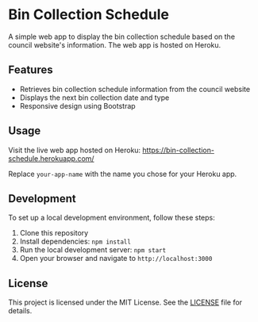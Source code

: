 # Bin Collection Schedule

A simple web app to display the bin collection schedule based on the council website's information. The web app is hosted on Heroku.

## Features

- Retrieves bin collection schedule information from the council website
- Displays the next bin collection date and type
- Responsive design using Bootstrap

## Usage

Visit the live web app hosted on Heroku: https://bin-collection-schedule.herokuapp.com/

Replace `your-app-name` with the name you chose for your Heroku app.

## Development

To set up a local development environment, follow these steps:

1. Clone this repository
2. Install dependencies: `npm install`
3. Run the local development server: `npm start`
4. Open your browser and navigate to `http://localhost:3000`

## License

This project is licensed under the MIT License. See the [LICENSE](LICENSE) file for details.
